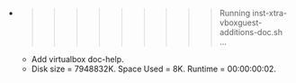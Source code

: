 * >>>>>>>>> Running inst-xtra-vboxguest-additions-doc.sh ...
  * Add virtualbox doc-help.
  * Disk size = 7948832K. Space Used = 8K. Runtime = 00:00:00:02.
